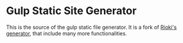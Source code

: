 
Gulp Static Site Generator
===========================

This is the source of the gulp static file generator. It is a fork of [Rioki's generator][1], that include many more functionalities.

[1]: http://github.com/rioki/www.rioki.org


